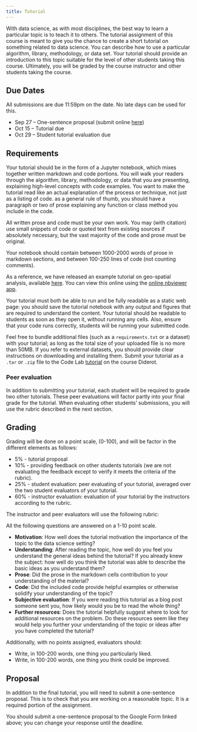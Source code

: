 ```yaml
---
title: Tutorial
---
```


With data science, as with most disciplines, the best way to learn a particular topic is to teach it to others. The tutorial assignment of this course is meant to give you the chance to create a short tutorial on something related to data science. You can describe how to use a particular algorithm, library, methodology, or data set. Your tutorial should provide an introduction to this topic suitable for the level of other students taking this course. Ultimately, you will be graded by the course instructor and other students taking the course.

## Due Dates

All submissions are due 11:59pm on the date. No late days can be used for this.

- Sep 27 – One-sentence proposal (submit online [here](https://forms.gle/1Hdxke7esvCmHVAr6))
- Oct 15 – Tutorial due
- Oct 29 – Student tutorial evaluation due

## Requirements

Your tutorial should be in the form of a Jupyter notebook, which mixes together written markdown and code portions. You will walk your readers through the algorithm, library, methodology, or data that you are presenting, explaining high-level concepts with code examples. You want to make the tutorial read like an actual explanation of the process or technique, not just as a listing of code. as a general rule of thumb, you should have a paragraph or two of prose explaining any function or class method you include in the code.

All written prose and code must be your own work. You may (with citation) use small snippets of code or quoted text from existing sources if absolutely necessary, but the vast majority of the code and prose must be original.

Your notebook should contain between 1000-2000 words of prose in markdown sections, and
between 100-250 lines of code (not counting comments).

As a reference, we have released an example tutorial on geo-spatial analysis, available [here](/assignments/tutorial/gis_tutorial.ipynb). You can view this online using the [online nbviewer app](https://nbviewer.jupyter.org/url/www.datasciencecourse.org/assignments/tutorial/gis_tutorial.ipynb).

Your tutorial must both be able to run and be fully readable as a static web page: you should save the tutorial notebook with any output and figures that are required to understand the content. Your tutorial should be readable to students as soon as they open it, without running any cells. Also, ensure that your code runs correctly, students will be running your submitted code.

Feel free to bundle additional files (such as a `requirements.txt` or a dataset) with your tutorial; as long as the total size of your uploaded file is no more than 50MB. If you refer to external datasets, you should provide clear instructions on downloading and installing them. Submit your tutorial as a `.tar` or `.zip` file to the Code Lab [tutorial](https://www.diderot.one/course/10/code-homeworks/view-code-homework/?hw_pk=45) on the course Diderot.

### Peer evaluation

In addition to submitting your tutorial, each student will be required to grade two other tutorials. These peer evaluations will factor partly into your final grade for the tutorial. When evaluating other students’ submissions, you will use the rubric described in the next section.

## Grading

Grading will be done on a point scale, (0-100), and will be factor in the different elements as follows:

- 5% - tutorial proposal
- 10% - providing feedback on other students tutorials (we are not evaluating the feedback except to verify it meets the criteria of the rubric).
- 25% - student evaluation: peer evaluating of your tutorial, averaged over the two student evaluators of your tutorial.
- 60% - instructor evaluation: evaluation of your tutorial by the instructors according to the rubric.

The instructor and peer evaluators will use the following rubric:

All the following questions are answered on a 1-10 point scale.

- **Motivation**: How well does the tutorial motivation the importance of the topic to the data science setting?
- **Understanding**: After reading the topic, how well do you feel you understand the general
ideas behind the tutorial? If you already knew the subject: how well do you think the tutorial
was able to describe the basic ideas as you understand them?
- **Prose**: Did the prose in the markdown cells contribution to your understanding of the
material?
- **Code**: Did the included code provide helpful examples or otherwise solidify your understanding of the topic?
- **Subjective evaluation**: If you were reading this tutorial as a blog post someone sent you, how likely would you be to read the whole thing?
- **Further resources**: Does the tutorial helpfully suggest where to look for additional resources on the problem. Do these resources seem like they would help you further your understanding of the topic or ideas after you have completed the tutorial?

Additionally, with no points assigned, evaluators should:

- Write, in 100-200 words, one thing you particularly liked.
- Write, in 100-200 words, one thing you think could be improved.

## Proposal

In addition to the final tutorial, you will need to submit a one-sentence proposal. This is to check that you are working on a reasonable topic. It is a required portion of the assignment.

You should submit a one-sentence proposal to the Google Form linked above; you can change your response until the deadline.
